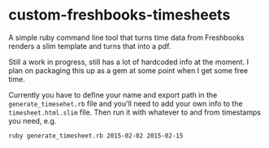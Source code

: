 # custom-freshbooks-timesheets

A simple ruby command line tool that turns time data from Freshbooks renders a slim template and turns that into a pdf.

Still a work in progress, still has a lot of hardcoded info at the moment. I plan on packaging this up as a gem at some point when I get some free time.

Currently you have to define your name and export path in the `generate_timesehet.rb` file and you'll need to add your own info to the `timesheet.html.slim` file. Then run it with whatever to and from timestamps you need, e.g.

~~~
ruby generate_timesheet.rb 2015-02-02 2015-02-15
~~~
